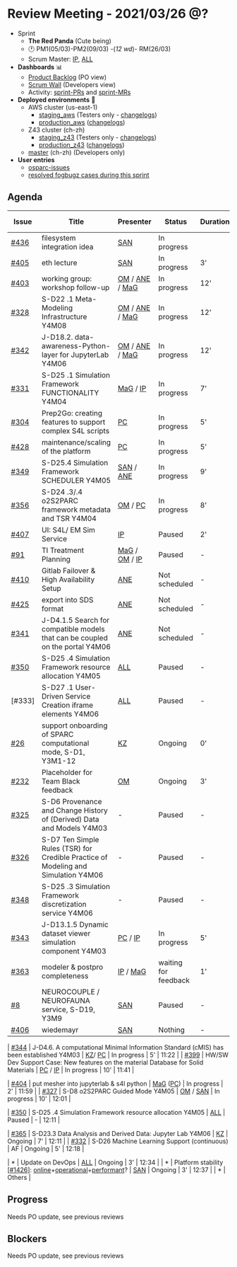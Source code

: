 # Review Meeting - 2021/03/26 @?

- Sprint
  - **The Red Panda** (Cute being)
  - 🕐 PM1(05/03)-PM2(09/03) -(*12 wd*)- RM(26/03)
  - Scrum Master: [IP], [ALL]
- **Dashboards** 📊
  - [Product Backlog](https://github.com/orgs/ITISFoundation/projects/3) (PO view)
  - [Scrum Wall](https://app.zenhub.com/workspaces/osparc---scrum-wall-5c9260f3d76ef51f6b0fe78d/board?repos=118596920,174557929,151701223,135289610,118910047,181836792,167586968)  (Developers view)
  - Activity: [sprint-PRs] and [sprint-MRs]
- **Deployed environments** 🚀  
  - AWS cluster (us-east-1)
    - [staging_aws](https://staging.osparc.io) (Testers only - [changelogs])
    - [production_aws](https://osparc.io) ([changelogs])
  - Z43 cluster (ch-zh)
    - [staging_z43](http://osparc-staging.speag.com) (Testers only - [changelogs])
    - [production_z43](http://osparc.speag.com) ([changelogs])
  - [master](https://osparc-master.speag.com) (ch-zh) (Developers only)
- **User entries**
  - [osparc-issues](https://github.com/ITISFoundation/osparc-issues/issues?q=is%3Aissue+is%3Aopen+sort%3Areactions)
  - [resolved fogbugz cases during this sprint](https://z43.manuscript.com/f/filters/?ixProject=45&ixStatus=0&maxrecords=50&resolvedInLast=3&sColumns=Category-Favorite-Case-TitleComment-Area-Priority-Status-DateResolved-DateOpened-OpenedBy&sSorts=LastUpdated.descending-Priority&sView=grid-flat)

## Agenda

| Issue  | Title                                                                                  | Presenter            | Status               | Duration | Start Time |
|--------|----------------------------------------------------------------------------------------|----------------------|----------------------|----------|------------|
| [#436] | filesystem integration idea                                                            | [SAN]                | In progress          |          |   11:00         |
| [#405] | eth lecture                                                                            | [SAN]                | In progress          | 3'       |   11:00         |
| [#403] | working group: workshop follow-up                                                      | [OM] / [ANE] / [MaG] | In progress          | 12'       |  11:03         |
| [#328] | S-D22 .1 Meta-Modeling Infrastructure Y4M08                                            | [OM] / [ANE] / [MaG] | In progress          | 12'       |  11:03        |
| [#342] | J-D18.2. data-awareness-Python-layer for JupyterLab Y4M06                              | [OM] / [ANE] / [MaG] | In progress          | 12'       |  11:03          |
| [#331] | S-D25 .1 Simulation Framework FUNCTIONALITY Y4M04                                      | [MaG] / [IP]         | In progress         | 7'        |   11:15         |
| [#304] | Prep2Go: creating features to support complex S4L scripts                              | [PC]                 | In progress          | 5'       |   11:27         |
| [#428] | maintenance/scaling of the platform                                                    | [PC]                 | In progress          | 5'       |   11:27         |
| [#349] | S-D25.4 Simulation Framework SCHEDULER Y4M05                                           | [SAN] / [ANE]        | In progress          | 9'       |  11:32          |
| [#356] | S-D24 .3/.4 o2S2PARC framework metadata and TSR Y4M04                                  | [OM] / [PC]          | In progress          | 8'       |  11:51          |
| [#407] | UI: S4L/ EM Sim Service                                                                | [IP]                 | Paused              | 2'       |   12:32         |
| [#91]  | TI Treatment Planning                                                                  | [MaG] / [OM] / [IP]  | Paused              | -       |    12:11        |
| [#410] | Gitlab Failover & High Availability Setup                                              | [ANE]                | Not scheduled        | -       |   11:51         |
| [#425] | export into SDS format                                                                 | [ANE]                | Not scheduled        | -       |   11:51         |
| [#341] | J-D4.1.5 Search for compatible models that can be coupled on the portal Y4M06          | [ANE]                | Not scheduled        | -       |   11:51         |
| [#350] | S-D25 .4 Simulation Framework resource allocation Y4M05                                | [ALL]                | Paused               | -       |   12:11         |
| [#333] |S-D27 .1 User-Driven Service Creation iframe elements Y4M06                             | [ALL]                | Paused               | -       |   12:11         |
| [#26]  | support onboarding of SPARC computational mode, S-D1, Y3M1-12                          | [KZ]                 | Ongoing              | 0'        |   12:23         |
| [#232] | Placeholder for Team Black feedback                                                    | [OM]                 | Ongoing              | 3'       |   12:23         |
| [#325] | S-D6 Provenance and Change History of (Derived) Data and Models Y4M03                  | -                    | Paused               | -        |     12:11       |
| [#326] | S-D7 Ten Simple Rules (TSR) for Credible Practice of Modeling and Simulation Y4M06     | -                    | Paused               | -        |     12:11       |
| [#348] | S-D25 .3 Simulation Framework discretization service Y4M06                             | -                    | Paused               | -        |     12:11       |
| [#343] | J-D13.1.5 Dynamic dataset viewer simulation component Y4M03                            | [PC] / [IP]          | In progress          | 5'       |   12:26         |
| [#363] | modeler & postpro completeness                                                         | [IP] / [MaG]         | waiting for feedback | 1'       |   12:31         |
| [#8]   | NEUROCOUPLE / NEUROFAUNA service, S-D19, Y3M9                                          | [SAN]                | Paused               | -       |   12:32         |
| [#406] | wiedemayr                                                                              | [SAN]                | Nothing              | -       |   12:32         |

| [#344] | J-D4.6. A computational Minimal Information Standard (cMIS) has been established Y4M03 | [KZ]/ [PC]          | In progress          | 5'       |   11:22         |
| [#399] | HW/SW Dev Support Case: New features on the material Database for Solid Materials      | [PC] / [IP]          | In progress          | 10'      |   11:41         |

| [#404] | put mesher into jupyterlab & s4l python                                                | [MaG] ([PC])         | In progress         | 2'        | 11:59           |
| [#327] | S-D8 o2S2PARC Guided Mode Y4M05                                                        | [OM] / [SAN]         | In progress         | 10'      |    12:01      |

| [#350] | S-D25 .4 Simulation Framework resource allocation Y4M05                                | [ALL]                | Paused               | -       |   12:11         |

| [#365] | S-D23.3 Data Analysis and Derived Data: Jupyter Lab Y4M06                              | [KZ]                 | Ongoing              | 7'       |   12:11         |
| [#332] | S-D26 Machine Learning Support (continuous)                                            | AF                   | Ongoing              | 5'       |   12:18         |






| *      | Update on DevOps                                                                       | [ALL]                | Ongoing              | 3'       |    12:34        |
| *      | Platform stability [[#1426]]: [online]+[operational]+[performant]?                     | [SAN]                | Ongoing              | 3'       |    12:37        |
| *      | Others                                                                                 |



[online]:http://status.osparc.io/
[operational]:https://git.speag.com/oSparc/e2e-testing/-/pipelines
[performant]:https://git.speag.com/oSparc/e2e-portal-testing/-/pipelines


## Progress

Needs PO update, see previous reviews

## Blockers

Needs PO update, see previous reviews


<!--References PLEASE KEEP ALPHABETICAL ORDER!!! -->

[#5]:https://github.com/ITISFoundation/osparc-issues/issues/5
[#6]:https://github.com/ITISFoundation/osparc-issues/issues/6
[#8]:https://github.com/ITISFoundation/osparc-issues/issues/8
[#9]:https://github.com/ITISFoundation/osparc-issues/issues/9
[#12]:https://github.com/ITISFoundation/osparc-issues/issues/12
[#13]:https://github.com/ITISFoundation/osparc-issues/issues/13
[#16]:https://github.com/ITISFoundation/osparc-issues/issues/16
[#18]:https://github.com/ITISFoundation/osparc-issues/issues/18
[#21]:https://github.com/ITISFoundation/osparc-issues/issues/21
[#22]:https://github.com/ITISFoundation/osparc-issues/issues/22
[#24]:https://github.com/ITISFoundation/osparc-issues/issues/24
[#26]:https://github.com/ITISFoundation/osparc-issues/issues/26
[#31]:https://github.com/ITISFoundation/osparc-issues/issues/31
[#68]:https://github.com/ITISFoundation/osparc-issues/issues/68
[#91]:https://github.com/ITISFoundation/osparc-issues/issues/91
[#93]:https://github.com/ITISFoundation/osparc-issues/issues/93
[#130]:https://github.com/ITISFoundation/osparc-issues/issues/130
[#162]:https://github.com/ITISFoundation/osparc-issues/issues/162
[#163]:https://github.com/ITISFoundation/osparc-issues/issues/163
[#164]:https://github.com/ITISFoundation/osparc-issues/issues/164
[#166]:https://github.com/ITISFoundation/osparc-issues/issues/166
[#232]:https://github.com/ITISFoundation/osparc-issues/issues/232
[#264]:https://github.com/ITISFoundation/osparc-issues/issues/264
[#265]:https://github.com/ITISFoundation/osparc-issues/issues/265
[#266]:https://github.com/ITISFoundation/osparc-issues/issues/266
[#273]:https://github.com/ITISFoundation/osparc-issues/issues/273
[#304]:https://github.com/ITISFoundation/osparc-issues/issues/304
[#306]:https://github.com/ITISFoundation/osparc-issues/issues/306
[#325]:https://github.com/ITISFoundation/osparc-issues/issues/325
[#326]:https://github.com/ITISFoundation/osparc-issues/issues/326
[#327]:https://github.com/ITISFoundation/osparc-issues/issues/327
[#328]:https://github.com/ITISFoundation/osparc-issues/issues/328
[#329]:https://github.com/ITISFoundation/osparc-issues/issues/329
[#331]:https://github.com/ITISFoundation/osparc-issues/issues/331
[#332]:https://github.com/ITISFoundation/osparc-issues/issues/332
[#341]:https://github.com/ITISFoundation/osparc-issues/issues/341
[#342]:https://github.com/ITISFoundation/osparc-issues/issues/342
[#343]:https://github.com/ITISFoundation/osparc-issues/issues/343
[#344]:https://github.com/ITISFoundation/osparc-issues/issues/344
[#345]:https://github.com/ITISFoundation/osparc-issues/issues/345
[#348]:https://github.com/ITISFoundation/osparc-issues/issues/348
[#349]:https://github.com/ITISFoundation/osparc-issues/issues/349
[#350]:https://github.com/ITISFoundation/osparc-issues/issues/350
[#356]:https://github.com/ITISFoundation/osparc-issues/issues/356
[#363]:https://github.com/ITISFoundation/osparc-issues/issues/363
[#365]:https://github.com/ITISFoundation/osparc-issues/issues/365
[#393]:https://github.com/ITISFoundation/osparc-issues/issues/393
[#399]:https://github.com/ITISFoundation/osparc-issues/issues/399
[#403]:https://github.com/ITISFoundation/osparc-issues/issues/403
[#404]:https://github.com/ITISFoundation/osparc-issues/issues/404
[#405]:https://github.com/ITISFoundation/osparc-issues/issues/405
[#406]:https://github.com/ITISFoundation/osparc-issues/issues/406
[#407]:https://github.com/ITISFoundation/osparc-issues/issues/407
[#410]:https://github.com/ITISFoundation/osparc-issues/issues/410
[#425]:https://github.com/ITISFoundation/osparc-issues/issues/425
[#428]:https://github.com/ITISFoundation/osparc-issues/issues/428
[#436]:https://github.com/ITISFoundation/osparc-issues/issues/436

[#54]:https://github.com/ITISFoundation/osparc-simcore/issues/54
[#496]:https://github.com/ITISFoundation/osparc-simcore/issues/496
[#505]:https://github.com/ITISFoundation/osparc-simcore/issues/505
[#1204]:https://github.com/ITISFoundation/osparc-simcore/issues/1204
[#1426]:https://github.com/ITISFoundation/osparc-simcore/issues/1426

[#38]:https://github.com/ITISFoundation/osparc-services/pull/38

[ALL]:https://github.com/Surfict
[IP]:https://github.com/ignapas
[KZ]:https://github.com/KZzizzle
[MaG]:https://github.com/mguidon
[OM]:https://github.com/odeimaiz
[PC]:https://github.com/pcrespov
[SAN]:https://github.com/sanderegg
[ANE]:https://github.com/GitHK
[TN]:https://itis.swiss/who-we-are/staff-members/all-staff/newton-taylor/


[J-D4]:https://github.com/ITISFoundation/osparc-issues/issues/62
[J-D7.a]:https://github.com/ITISFoundation/osparc-issues/issues/21
[J-D35]:https://github.com/ITISFoundation/osparc-issues/issues/31
[J-D33]:https://github.com/ITISFoundation/osparc-issues/issues/33
[J-D20]:https://github.com/ITISFoundation/osparc-issues/issues/48
[J-D21]:https://github.com/ITISFoundation/osparc-simcore/issues/1065
[J-D28.a]:https://github.com/ITISFoundation/osparc-simcore/issues/1066
[J-D29]:https://github.com/ITISFoundation/osparc-issues/issues/37

[S-D2]:https://github.com/ITISFoundation/osparc-simcore/issues/1069
[S-D18]:https://github.com/ITISFoundation/osparc-issues/issues/9
[S-D7]:https://github.com/ITISFoundation/osparc-issues/issues/21
[S-D10]:https://github.com/ITISFoundation/osparc-issues/issues/18
[S-D22]:https://github.com/ITISFoundation/osparc-issues/issues/5
[S-D12]:https://github.com/ITISFoundation/osparc-issues/issues/16
[S-D15]:https://github.com/ITISFoundation/osparc-issues/issues/12
[S-D12]:https://github.com/ITISFoundation/osparc-issues/issues/16
[S-D6]:https://github.com/ITISFoundation/osparc-issues/issues/22
[S-D5]:https://github.com/ITISFoundation/osparc-issues/issues/23
[S-D21]:https://github.com/ITISFoundation/osparc-issues/issues/6
[S-D4]:https://github.com/ITISFoundation/osparc-issues/issues/24
[S-D1]:https://github.com/ITISFoundation/osparc-issues/issues/26
[S-D26]:https://github.com/ITISFoundation/osparc-issues/issues/332

[N-D1]:https://github.com/ITISFoundation/osparc-issues/issues/68
[N-D2]:https://github.com/ITISFoundation/osparc-issues/issues/91

[TB-Backlog]:https://github.com/ITISFoundation/osparc-issues/projects/4
[Z43-Backlog]:https://z43.fogbugz.com/f/filters/1112/osparc-cases

[sprint-PRs]:https://github.com/pulls?q=is%3Apr+archived%3Afalse+user%3AITISFoundation+created%3A%3E2021-03-09
[sprint-MRs]:https://git.speag.com/groups/oSparc/-/merge_requests?scope=all&utf8=%E2%9C%93&state=all
[changelogs]:https://github.com/ITISFoundation/osparc-simcore/releases
